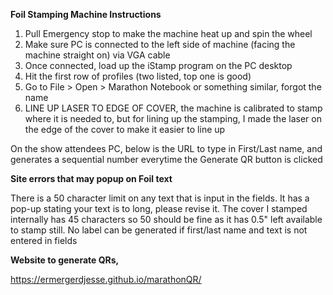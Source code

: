 **Foil Stamping Machine Instructions**

1. Pull Emergency stop to make the machine heat up and spin the wheel
2. Make sure PC is connected to the left side of machine (facing the machine straight on) via VGA cable
3. Once connected, load up the iStamp program on the PC desktop
4. Hit the first row of profiles (two listed, top one is good)
5. Go to File > Open > Marathon Notebook or something similar, forgot the name
6. LINE UP LASER TO EDGE OF COVER, the machine is calibrated to stamp where it is needed to, but for lining up the stamping, I made the laser on the edge of the cover to make it easier to line up

On the show attendees PC, below is the URL to type in First/Last name, and generates a sequential number everytime the Generate QR button is clicked

**Site errors that may popup on Foil text**

There is a 50 character limit on any text that is input in the fields. It has a pop-up stating your text is to long, please revise it. The cover I stamped internally has 45 characters so 50 should be fine as it has 0.5" left available to stamp still.
No label can be generated if first/last name and text is not entered in fields

**Website to generate QRs,**

https://ermergerdjesse.github.io/marathonQR/
